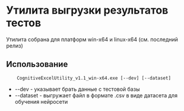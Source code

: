 # Утилита выгрузки результатов тестов
Утилита собрана для платформ win-x64 и linux-x64 (см. последний релиз)
## Использование
        CognitiveExcelUtility_v1.1_win-x64.exe [--dev] [--dataset]

- --dev - указывает брать данные с тестовой базы
- --dataset - выгружает файл в формате .csv в виде датасета для обучения нейросети